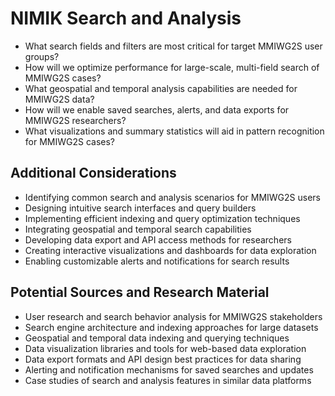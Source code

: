 # NIMIK Search and Analysis

- What search fields and filters are most critical for target MMIWG2S user groups?
- How will we optimize performance for large-scale, multi-field search of MMIWG2S cases?
- What geospatial and temporal analysis capabilities are needed for MMIWG2S data?
- How will we enable saved searches, alerts, and data exports for MMIWG2S researchers?
- What visualizations and summary statistics will aid in pattern recognition for MMIWG2S cases?

## Additional Considerations
- Identifying common search and analysis scenarios for MMIWG2S users
- Designing intuitive search interfaces and query builders
- Implementing efficient indexing and query optimization techniques 
- Integrating geospatial and temporal search capabilities
- Developing data export and API access methods for researchers
- Creating interactive visualizations and dashboards for data exploration
- Enabling customizable alerts and notifications for search results

## Potential Sources and Research Material
- User research and search behavior analysis for MMIWG2S stakeholders
- Search engine architecture and indexing approaches for large datasets
- Geospatial and temporal data indexing and querying techniques
- Data visualization libraries and tools for web-based data exploration
- Data export formats and API design best practices for data sharing
- Alerting and notification mechanisms for saved searches and updates
- Case studies of search and analysis features in similar data platforms 